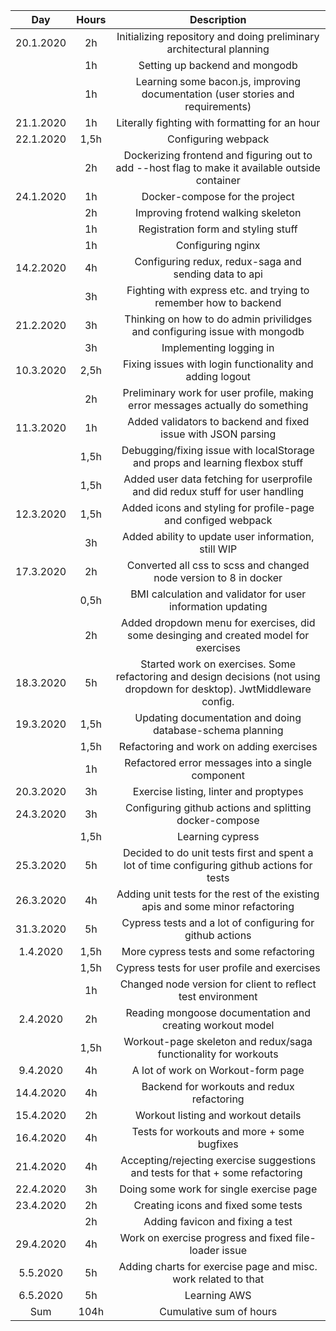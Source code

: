 | Day       | Hours| Description  |
| :-------: |:----:| :-----------:|
| 20.1.2020 | 2h   | Initializing repository and doing preliminary architectural planning |
|           | 1h   | Setting up backend and mongodb |
|           | 1h   | Learning some bacon.js, improving documentation (user stories and requirements) |
| 21.1.2020 | 1h   | Literally fighting with formatting for an hour |
| 22.1.2020 | 1,5h | Configuring webpack |
|           | 2h   | Dockerizing frontend and figuring out to add --host flag to make it available outside container |
| 24.1.2020 | 1h   | Docker-compose for the project |
|           | 2h   | Improving frotend walking skeleton |
|           | 1h   | Registration form and styling stuff |
|           | 1h   | Configuring nginx |
| 14.2.2020 | 4h   | Configuring redux, redux-saga and sending data to api |
|           | 3h   | Fighting with express etc. and trying to remember how to backend |
| 21.2.2020 | 3h   | Thinking on how to do admin privilidges and configuring issue with mongodb |
|           | 3h   | Implementing logging in |
| 10.3.2020 | 2,5h | Fixing issues with login functionality and adding logout |
|           | 2h   | Preliminary work for user profile, making error messages actually do something |
| 11.3.2020 | 1h   | Added validators to backend and fixed issue with JSON parsing |
|           | 1,5h | Debugging/fixing issue with localStorage and props and learning flexbox stuff |
|           | 1,5h | Added user data fetching for userprofile and did redux stuff for user handling |
| 12.3.2020 | 1,5h | Added icons and styling for profile-page and configed webpack |
|           | 3h   | Added ability to update user information, still WIP |
| 17.3.2020 | 2h   | Converted all css to scss and changed node version to 8 in docker |
|           | 0,5h | BMI calculation and validator for user information updating |
|           | 2h   | Added dropdown menu for exercises, did some desinging and created model for exercises |
| 18.3.2020 | 5h   | Started work on exercises. Some refactoring and design decisions (not using dropdown for desktop). JwtMiddleware config.|
| 19.3.2020 | 1,5h | Updating documentation and doing database-schema planning |
|           | 1,5h | Refactoring and work on adding exercises |
|           | 1h   | Refactored error messages into a single component |
| 20.3.2020 | 3h   | Exercise listing, linter and proptypes |
| 24.3.2020 | 3h   | Configuring github actions and splitting docker-compose |
|           | 1,5h | Learning cypress |
| 25.3.2020 | 5h   | Decided to do unit tests first and spent a lot of time configuring github actions for tests |
| 26.3.2020 | 4h   | Adding unit tests for the rest of the existing apis and some minor refactoring |
| 31.3.2020 | 5h   | Cypress tests and a lot of configuring for github actions |
| 1.4.2020  | 1,5h | More cypress tests and some refactoring |
|           | 1,5h | Cypress tests for user profile and exercises |
|           | 1h   | Changed node version for client to reflect test environment |
| 2.4.2020  | 2h   | Reading mongoose documentation and creating workout model |
|           | 1,5h | Workout-page skeleton and redux/saga functionality for workouts |
| 9.4.2020  | 4h   | A lot of work on Workout-form page |
| 14.4.2020 | 4h   | Backend for workouts and redux refactoring |
| 15.4.2020 | 2h   | Workout listing and workout details |
| 16.4.2020 | 4h   | Tests for workouts and more + some bugfixes |
| 21.4.2020 | 4h   | Accepting/rejecting exercise suggestions and tests for that + some refactoring |
| 22.4.2020 | 3h   | Doing some work for single exercise page |
| 23.4.2020 | 2h   | Creating icons and fixed some tests |
|           | 2h   | Adding favicon and fixing a test |
| 29.4.2020 | 4h   | Work on exercise progress and fixed file-loader issue |
| 5.5.2020  | 5h   | Adding charts for exercise page and misc. work related to that |
| 6.5.2020  | 5h   | Learning AWS |
| Sum       | 104h  | Cumulative sum of hours |
